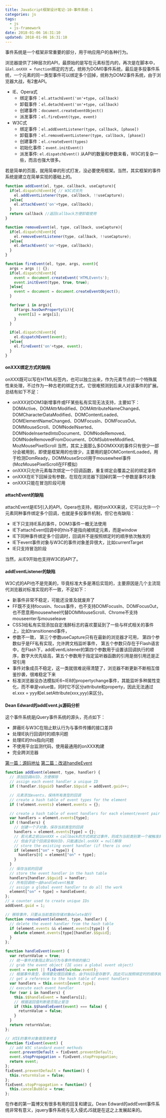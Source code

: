 ```yaml
---
title: JavaScript框架设计笔记-10-事件系统-1
categories: js
tags:
  - js
  - js-framework
date: 2018-01-06 16:31:10
updated: 2018-01-06 16:31:10
---
```


事件系统是一个框架非常重要的部分，用于响应用户的各种行为。

浏览器提供了3种层次的API，最原始的是写在元素标签内的，再次是在脚本中，以`el.onXXX = function`绑定的方式，统称为DOM0事件系统，最后是多投事件系统，一个元素的同一类型事件可以绑定多个回掉，统称为DOM2事件系统，由于浏览器大战，有2套API。
- IE、Opera式
  - 绑定事件：`el.attachEvent('on'+type, callback)`
  - 卸载事件：`el.detachEvent('on'+type, callback)`
  - 创建事件：`document.createEventObject()`
  - 派发事件：`el.fireEvent(type, event)`
- W3C式
  - 绑定事件：`el.addEventListener(type, callback, [phase])`
  - 卸载事件：`el.removeEventListener(type, callback, [phase])`
  - 创建事件：`el.createEvent(types)`
  - 初始化事件：`event.initEvent()`
  - 派发事件: `el.dispatchEvent()`
从API的数量和参数来看，W3C的复杂一些，而且也强大很多。

若是简单的页面，就用简单的形式打发，没必要使用框架。当然，其实框架的事件系统是建立在简单实现的基础上的。
```js
function addEvent(el, type, callback, useCapture){
  if(el.dispatchEvent){ // W3C式优先
    el.addEventListener(type, callback, !!useCapture);
  }else{
    el.attachEvent('on'+type, callback);
  }
  return callback //返回callback方便卸载使用
}

function removeEvent(el, type, callback, useCapture){
  if(el.dispatchEvent){
    el.removeEventListener(type, callback, !!useCapture);
  }else{
    el.detachEvent('on'+type, callback);
  }
}

function fireEvent(el, type, args, event){
  args = args || {};
  if(el.dispatchEvent){
    event = document.createEvent('HTMLEvents');
    event.initEvent(type, true, true);
  }else{
    event = document = document.createEventObject();
  }

  for(var i in args){
    if(args.hasOwnProperty(i)){
      event[i] = args[i];
    }
  }

  if(el.dispatchEvent){
    el.dispatchEvent(event);
  }else{
    el.fireEvent('on'+type, event);
  }
}
```

#### onXXX绑定方式的缺陷
onXXX既可以写在HTML标签内，也可以独立出来，作为元素节点的一个特殊属性来处理，不过作为一种古老的绑定方式，它很难预测到后来人对该事件的扩展。总结有如下不足：
- onXXX对DOM3新增事件或FF某些私有实现无法支持，主要如下：
  DOMActive、DOMAttrModified、DOMAttributeNameChanged、DOMCharacterDataModified、DOMContentLoaded、DOMElementNameChanged、DOMFocusIn、DOMFocusOut、DOMMouseScroll、DOMNodeINserted、DOMNodeInsertedIntoDocument、DOMNodeRemoved、DOMNodeRemovedFromDocument、DOMSubtreeModified、MozMousePixelScroll
  当然，其实上面那么多DOMXXX的事件只有很少一部分会被用到，即使是框架用的也很少，主要用的是DOMContentLoaded，用于检测DomReady，DOMMouseSrcoll用于mousewheel事件(MozMousePixelScroll在FF模拟)
- onXXX只允许元素每次绑定一个回调函数，重复绑定会覆盖之前的绑定事件
- onXXX在IE下回掉没有参数，在现在浏览器下回掉的第一个参数是事件对象
- onXXX只能在冒泡阶段可用

#### attachEvent的缺陷
attachEvent是IE5引入的API，Opera也支持，相对onXXX来说，它可以允许一个元素同种事件绑定多个回调，也就是多投事件机制，但它也有缺陷：
- IE下只支持IE系的事件，DOM3事件一概无法使用
- IE下attachEvent回调中的this不是指向被绑定元素，而是window
- IE下同种事件绑定多个回调时，回调并不是按照绑定时的顺序依次触发的
- IE下event事件对象与W3C的事件对象差异很大，比如currentTarget
- IE只支持冒泡阶段

当然，从IE9开始也支持W3C的API了。

#### addEventListener的缺陷
W3C式的API也不是完美的，毕竟标准大多是滞后实现的，主要原因是几个主流现代浏览器对标准实现的不一致，不足如下：
- 新事件非常不稳定，可能还没普及就废弃了
- FF既不支持focusin、focus事件，也不支持DOMFocusIn、DOMFocusOut，也不愿意用mousewheel代替DOMMouseScroll、Chrome不支持mouseenter与mouseleave
- CSS3给私有实现添加自定浅醉标志的喜欢蔓延到了一些与样式相关的事件上，比如transitionend事件，
- 参数不一致，
  第三个参数useCapture只有在最新的浏览器才可用，
  第四个参数似乎是FF私有实现，允许跨文档监听事件，
  第五个参数只存在于Flash语言中，在Flash下，addEventListener的第四个参数用于设置该回调执行的顺序，数字大优先级高，第五个参数用于指定监听器函数的引用是弱引用还是正常引用
- 事件对象成员不稳定，这一类就很难说得清楚了，浏览器不断更新不断相互借鉴抄袭，很难稳定下来
- 标准浏览器没办法模拟IE6~IE8的propertychange事件，其能监听多种属性变化，而不单是value值，同时它不区分attribute和property，因此无法通过el.xxx = yyy和el.setAttribute(xxx,yyy)来区分。

#### Dean Edward的addEvent.js源码分析
这个事件系统是jQuery事件系统的源头，亮点如下：
- 屏蔽IE与W3C在阻止默认行为与事件传播的接口差异
- 处理IE执行回调时的顺序问题
- 处理IE的this指向问题
- 不使用平台监测代码，使用最通用的onXXX构建
- 完全跨浏览器

[第一篇：源码地址](http://dean.edwards.name/weblog/2005/10/add-event/)
[第二篇：改进handleEvent](http://dean.edwards.name/weblog/2005/10/add-event2/)
```js
function addEvent(element, type, handler) {
  // 添加回调UUID，方便移除
  // assign each event handler a unique ID
  if (!handler.$$guid) handler.$$guid = addEvent.guid++;

  // 元素添加events，保持所有类型的回调
  // create a hash table of event types for the element
  if (!element.events) element.events = {};

  // create a hash table of event handlers for each element/event pair
  var handlers = element.events[type];
  if (!handlers) {
    // 创建一个子对象，保存当前类型的回调
    handlers = element.events[type] = {};
    // 若元素之前以onXXX = callback的方式绑定过事件，则成为当前类别第一个被触发的回调
    // 但由于这个回调没有UUID，只能通过el.onXXX = null移除
    // store the existing event handler (if there is one)
    if (element["on" + type]) {
      handlers[0] = element["on" + type];
    }
  }
  // 保存当前的回调
  // store the event handler in the hash table
  handlers[handler.$$guid] = handler;
  // 所有回调统一由handleEvent触发
  // assign a global event handler to do all the work
  element["on" + type] = handleEvent;
};
// a counter used to create unique IDs
addEvent.guid = 1;

// 移除事件，只要从当前类别存储对象delete就行
function removeEvent(element, type, handler) {
  // delete the event handler from the hash table
  if (element.events && element.events[type]) {
    delete element.events[type][handler.$$guid];
  }
};

function handleEvent(event) {
  var returnValue = true;
  // 统一事件对象阻止默认行为与事件传统的接口
  // grab the event object (IE uses a global event object)
  event = event || fixEvent(window.event);
  // 根据事件类型，取得要处理回调集合，由于UUID是存数字，因此可以按照绑定时的顺序执行
  // get a reference to the hash table of event handlers
  var handlers = this.events[event.type];
  // execute each event handler
  for (var i in handlers) {
    this.$$handleEvent = handlers[i];
    // 根据返回值判断是否阻止冒泡
    if (this.$$handleEvent(event) === false) {
      returnValue = false;
    }
  }
  return returnValue;
};

// 对IE的事件对象做简单修复
function fixEvent(event) {
  // add W3C standard event methods
  event.preventDefault = fixEvent.preventDefault;
  event.stopPropagation = fixEvent.stopPropagation;
  return event;
};
fixEvent.preventDefault = function() {
  this.returnValue = false;
};
fixEvent.stopPropagation = function() {
  this.cancelBubble = true;
};
```
在作者的第一篇博文有很多有用的回复和建议。Dean Edward的addEvent事件系统非常有意义，jquery事件系统与无入侵式JS就是在这之上发展起来的。